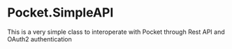 # Pocket.SimpleAPI
This is a very simple class to interoperate with Pocket through Rest API and OAuth2 authentication
